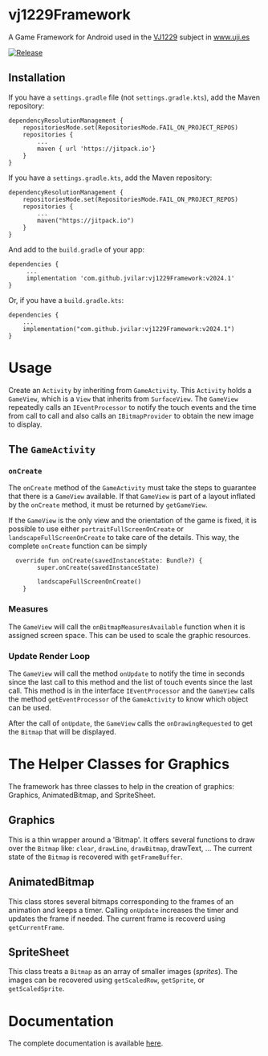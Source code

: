 # vj1229Framework
A Game Framework for Android used in the [VJ1229](https://ujiapps.uji.es/sia/rest/publicacion/2020/estudio/231/asignatura/VJ1229) subject in www.uji.es

[![Release](https://jitpack.io/v/com.github.jvilar/vj1229framework.svg)](https://jitpack.io/#com.github.jvilar/vj1229framework)

## Installation

If you have a `settings.gradle` file (not `settings.gradle.kts`), add the Maven repository:

```
dependencyResolutionManagement {
    repositoriesMode.set(RepositoriesMode.FAIL_ON_PROJECT_REPOS)
    repositories {
        ...
        maven { url 'https://jitpack.io'}
    }
}
```

If you have a `settings.gradle.kts`, add the Maven repository:

```
dependencyResolutionManagement {
    repositoriesMode.set(RepositoriesMode.FAIL_ON_PROJECT_REPOS)
    repositories {
        ...
        maven("https://jitpack.io")
    }
}
```

And add to the `build.gradle` of your app:

```
dependencies {
     ...
     implementation 'com.github.jvilar:vj1229Framework:v2024.1'
}
```

Or, if you have a `build.gradle.kts`:

```
dependencies {
    ...
    implementation("com.github.jvilar:vj1229Framework:v2024.1")
}
```

# Usage

Create an `Activity` by inheriting from `GameActivity`. This `Activity` holds
a `GameView`, which is a `View` that inherits from `SurfaceView`. The `GameView`
repeatedly calls an `IEventProcessor` to notify the touch events and the time
from call to call and also calls an `IBitmapProvider` to obtain the new image to
display.

## The `GameActivity`

### `onCreate`

The `onCreate` method of the `GameActivity` must take the steps to guarantee that
there is a `GameView` available. If that `GameView` is part of a layout inflated
by the `onCreate` method, it must be returned by `getGameView`.

If the `GameView` is the only view and the orientation of the game is fixed, it
is possible to use either `portraitFullScreenOnCreate` or `landscapeFullScreenOnCreate`
to take care of the details. This way, the complete `onCreate` function can be simply

```
  override fun onCreate(savedInstanceState: Bundle?) {
        super.onCreate(savedInstanceState)

        landscapeFullScreenOnCreate()
    }
```

### Measures

The `GameView` will call the `onBitmapMeasuresAvailable` function when it is assigned
screen space. This can be used to scale the graphic resources.

### Update Render Loop

The `GameView` will call the method `onUpdate` to notify the time in seconds since the
last call to this method and the list of touch events since the last call. This method
is in the interface `IEventProcessor` and the `GameView` calls the method `getEventProcessor`
of the `GameActivity` to know which object can be used.

After the call of `onUpdate`, the `GameView` calls the `onDrawingRequested` to get the `Bitmap`
that will be displayed.

# The Helper Classes for Graphics

The framework has three classes to help in the creation of graphics: Graphics, AnimatedBitmap, and SpriteSheet.

## Graphics

This is a thin wrapper around a 'Bitmap'. It offers several functions to draw over the `Bitmap` like:
`clear`, `drawLine`, `drawBitmap`, drawText, ...
The current state of the `Bitmap` is recovered with `getFrameBuffer`.

## AnimatedBitmap

This class stores several bitmaps corresponding to the frames of an animation and keeps a timer.
Calling `onUpdate` increases the timer and updates the frame if needed. The current frame is
recoverd using `getCurrentFrame`.

## SpriteSheet

This class treats a `Bitmap` as an array of smaller images (*sprites*). The images can be recovered using
`getScaledRow`, `getSprite`, or `getScaledSprite`.

# Documentation

The complete documentation is available [here](https://javadoc.jitpack.io/com/github/jvilar/vj1229Framework/v2024.1/javadoc/es/uji/vj1229/framework/package-summary.html).

